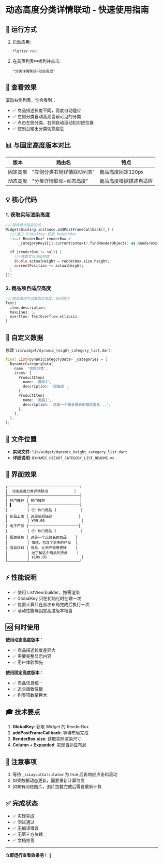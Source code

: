 # 动态高度分类详情联动 - 快速使用指南

## 🚀 运行方式

1. 启动应用:
   ```bash
   flutter run
   ```

2. 在首页列表中找到并点击:
   ```
   "分类详情联动-动态高度"
   ```

## 🎯 查看效果

滚动右侧列表，你会看到：
- ✅ 商品描述长度不同，高度自动适应
- ✅ 左侧分类自动高亮当前可见的分类
- ✅ 点击左侧分类，右侧自动滚动到对应位置
- ✅ 控制台输出分类切换信息

## 📊 与固定高度版本对比

| 版本 | 路由名 | 特点 |
|------|--------|------|
| 固定高度 | "左侧分类右侧详情联动列表" | 商品高度固定120px |
| 动态高度 | "分类详情联动-动态高度" | 商品高度根据描述自适应 |

## 💡 核心代码

### 1. 获取实际渲染高度

```dart
///等待首次渲染完成
WidgetsBinding.instance.addPostFrameCallback((_) {
  ///通过 GlobalKey 获取 RenderBox
  final RenderBox? renderBox =
      _categoryKeys[i].currentContext?.findRenderObject() as RenderBox?;
  
  if (renderBox != null) {
    ///获取实际渲染高度
    double actualHeight = renderBox.size.height;
    currentPosition += actualHeight;
  }
});
```

### 2. 商品项自适应高度

```dart
///商品描述不设置固定高度，自动换行
Text(
  item.description,
  maxLines: 5,
  overflow: TextOverflow.ellipsis,
)
```

## 🔧 自定义数据

修改 `lib/widget/dynamic_height_category_list.dart`:

```dart
final List<DynamicCategoryData> _categories = [
  DynamicCategoryData(
    name: '你的分类',
    items: [
      ProductItem(
        name: '商品1',
        description: '短描述',
      ),
      ProductItem(
        name: '商品2',
        description: '这是一个很长很长的描述信息...',
      ),
    ],
  ),
];
```

## 📁 文件位置

- **实现文件**: `lib/widget/dynamic_height_category_list.dart`
- **详细说明**: `DYNAMIC_HEIGHT_CATEGORY_LIST_README.md`

## 🎨 界面效果

```
┌─────────────────────────────────┐
│  动态高度分类详情联动            │
├─────────┬───────────────────────┤
│ 热门推荐 │ 热门推荐                │
│ ▌       ├───────────────────────┤
│         │ 📦 热门商品 1           │
│ 新品上市 │ 这是简短描述            │
│         │ ¥99.00                 │
│ 电子产品 ├───────────────────────┤
│         │ 📦 热门商品 2           │
│ 服装鞋包 │ 这是一个比较长的商品    │
│         │ 描述，包含了更多的产品  │
│ 食品饮料 │ 信息，让用户能够更好    │
│         │ 地了解这个商品的特点    │
│         │ ¥109.00                │
└─────────┴───────────────────────┘
```

## ⚡ 性能说明

- ✅ 使用 ListView.builder，按需渲染
- ✅ GlobalKey 只在初始化时创建一次
- ✅ 位置计算只在首次布局完成后执行一次
- ✅ 滚动性能与固定高度版本相当

## 🆚 何时使用

**使用动态高度版本**：
- ✅ 商品描述长度差异大
- ✅ 需要完整显示内容
- ✅ 用户体验优先

**使用固定高度版本**：
- ✅ 商品信息统一
- ✅ 追求极致性能
- ✅ 列表项数量巨大

## 🎓 技术要点

1. **GlobalKey**: 获取 Widget 的 RenderBox
2. **addPostFrameCallback**: 等待布局完成
3. **RenderBox.size**: 获取实际渲染尺寸
4. **Column + Expanded**: 实现自适应布局

## 🐛 注意事项

1. 等待 `_isLayoutCalculated` 为 true 后再响应点击和滚动
2. 如果数据动态更新，需要重新计算位置
3. 如果有网络图片，图片加载完成后需要重新计算

## ✅ 完成状态

- ✅ 实现完成
- ✅ 测试通过
- ✅ 无编译错误
- ✅ 无第三方依赖
- ✅ 文档完善

---

**立即运行查看效果吧！** 🎉


